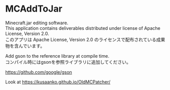# MCAddToJar
Minecraft.jar editing software.  
This application contains deliverables distributed under license of Apache License, Version 2.0.  
このアプリは Apache License, Version 2.0 のライセンスで配布されている成果物を含んでいます。  

Add gson to the reference library at compile time.  
コンパイル時にはgsonを参照ライブラリに追加してください。

https://github.com/google/gson

Look at https://kusaanko.github.io/OldMCPatcher/
